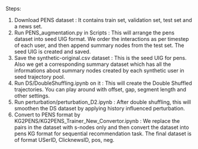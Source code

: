 Steps:
1. Download PENS dataset : It contains train set, validation set, test set and a news set.
2. Run PENS_augmentation.py in Scripts : This will arrange the pens dataset into seed UIG format. We order the interactions as per timestep of each user, and then append summary nodes from the test set. The seed UIG is created and saved.  
3. Save the synthetic-original.csv dataset : This is the seed UIG for pens. Also we get a corresponding summary dataset which has all the informations about summary nodes created by each synthetic user in seed trajectory pool.
4. Run DS/DoubleShuffling.ipynb on it : This will create the Double Shuffled trajectories. You can play around with offset, gap, segment length and other settings. 
5. Run perturbation/perturbation_D2.ipynb : After double shuffling, this will smoothen the DS dataset by applying history influenced perturbation. 
6. Convert to PENS format by KG2PENS/KG2PENS_Trainer_New_Convertor.ipynb : We replace the <d-s> pairs in the dataset with s-nodes only and then convert the dataset into pens KG format for sequential recommendation task. The final dataset is of format USerID, ClicknewsID, pos, neg.  
